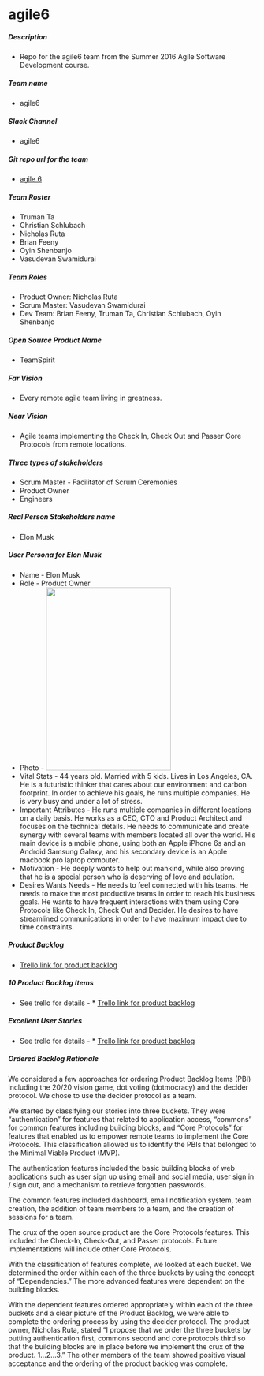 # agile6
##### Description 
* Repo for the agile6 team from the Summer 2016 Agile Software Development course.

##### Team name 
* agile6 

##### Slack Channel
* agile6

##### Git repo url for the team
* [agile 6](https://github.com/apsvasudevan/agile6)

##### Team Roster
* Truman Ta
* Christian Schlubach
* Nicholas Ruta
* Brian Feeny
* Oyin Shenbanjo
* Vasudevan Swamidurai

##### Team Roles
* Product Owner: Nicholas Ruta
* Scrum Master: Vasudevan Swamidurai
* Dev Team: Brian Feeny, Truman Ta, Christian Schlubach, Oyin Shenbanjo

##### Open Source Product Name
* TeamSpirit

##### Far Vision
* Every remote agile team living in greatness.

##### Near Vision
* Agile teams implementing the Check In, Check Out and Passer Core Protocols from remote locations.

##### Three types of stakeholders
* Scrum Master - Facilitator of Scrum Ceremonies
* Product Owner
* Engineers

##### Real Person Stakeholders name
* Elon Musk 

##### User Persona for Elon Musk
* Name - Elon Musk
* Role - Product Owner
* Photo - <img src="https://upload.wikimedia.org/wikipedia/commons/4/49/Elon_Musk_2015.jpg" width="253px" height="371px" />
* Vital Stats - 44 years old. Married with 5 kids. Lives in Los Angeles, CA. He is a futuristic thinker that cares about our environment and carbon footprint. In order to achieve his goals, he runs multiple companies. He is very busy and under a lot of stress.
* Important Attributes - He runs multiple companies in different locations on a daily basis. He works as a CEO, CTO and Product Architect and focuses on the technical details. He needs to communicate and create synergy with several teams with members located all over the world. His main device is a mobile phone, using both an Apple iPhone 6s and an Android Samsung Galaxy, and his secondary device is an Apple macbook pro laptop computer. 
* Motivation - He deeply wants to help out mankind, while also proving that he is a special person who is deserving of love and adulation. 
* Desires Wants Needs - He needs to feel connected with his teams. He needs to make the most productive teams in order to reach his business goals. He wants to have frequent interactions with them using Core Protocols like Check In, Check Out and Decider. He desires to have streamlined communications in order to have maximum impact due to time constraints.

##### Product Backlog
* [Trello link for product backlog](https://trello.com/b/EE5wZaYY/product-backlog)

##### 10 Product Backlog Items
* See trello for details - * [Trello link for product backlog](https://trello.com/b/EE5wZaYY/product-backlog)

##### Excellent User Stories
* See trello for details - * [Trello link for product backlog](https://trello.com/b/EE5wZaYY/product-backlog)

##### Ordered Backlog Rationale
We considered a few approaches for ordering Product Backlog Items (PBI) including the 20/20 vision game, dot voting (dotmocracy) and the decider protocol. We chose to use the decider protocol as a team. 

We started by classifying our stories into three buckets. They were “authentication” for features that related to application access, “commons” for common features including building blocks, and “Core Protocols” for features that enabled us to empower remote teams to implement the Core Protocols. This classification allowed us to identify the PBIs that belonged to the Minimal Viable Product (MVP).

The authentication features included the basic building blocks of web applications such as user sign up using email and social media, user sign in / sign out, and a mechanism to retrieve forgotten passwords. 

The common features included dashboard, email notification system, team creation, the addition of team members to a team, and the creation of sessions for a team.

The crux of the open source product are the Core Protocols features. This included the Check-In, Check-Out, and Passer protocols. Future implementations will include other Core Protocols. 

With the classification of features complete, we looked at each bucket. We determined the order within each of the three buckets by using the concept of “Dependencies.” The more advanced features were dependent on the building blocks. 

With the dependent features ordered appropriately within each of the three buckets and a clear picture of the Product Backlog, we were able to complete the ordering process by using the decider protocol. The product owner, Nicholas Ruta, stated “I propose that we order the three buckets by putting authentication first, commons second and core protocols third so that the building blocks are in place before we implement the crux of the product. 1…2…3.” The other members of the team showed positive visual acceptance and the ordering of the product backlog was complete.




